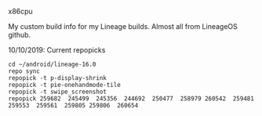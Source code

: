 

x86cpu

My custom build info for my Lineage builds.   Almost all from LineageOS github.


10/10/2019: Current repopicks


```
cd ~/android/lineage-16.0
repo sync
repopick -t p-display-shrink
repopick -t pie-onehandmode-tile
repopick -t swipe_screenshot
repopick 259682  245499  245356  244692  250477  258979 260542  259481  259553  259561  259805 259806  260654
```
